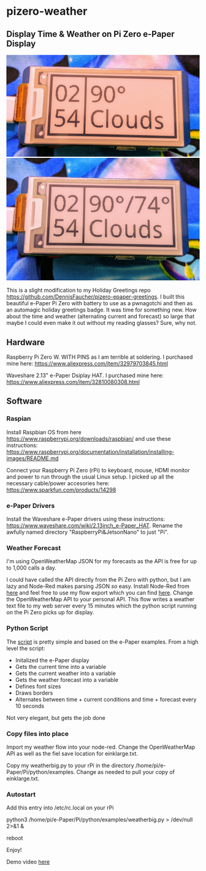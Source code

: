 # pizero-weather
## Display Time &amp; Weather on Pi Zero e-Paper Display
![Weather](https://github.com/DennisFaucher/pizero-weather/blob/master/images/now.jpg)
![Forecast](https://github.com/DennisFaucher/pizero-weather/blob/master/images/forecast.jpg)

This is a slight modification to my Holiday Greetings repo https://github.com/DennisFaucher/pizero-epaper-greetings. I built this beautiful e-Paper Pi Zero with battery to use as a pwnagotchi and then as an automagic holiday greetings badge.  It was time for something new. How about the time and weather (alternating current and forecast) so large that maybe I could even make it out without my reading glasses? Sure, why not. 
 
 ## Hardware
 Raspberry Pi Zero W. WITH PINS as I am terrible at soldering. I purchased mine here: https://www.aliexpress.com/item/32979703845.html

Waveshare 2.13" e-Paper Dsiplay HAT. I purchased mine here: https://www.aliexpress.com/item/32810080308.html
 
 ## Software
 ### Raspian
 Install Raspbian OS from here https://www.raspberrypi.org/downloads/raspbian/ and use these instructions: https://www.raspberrypi.org/documentation/installation/installing-images/README.md

Connect your Raspberry Pi Zero (rPi) to keyboard, mouse, HDMI monitor and power to run through the usual Linux setup. I picked up all the necessary cable/power accesories here: https://www.sparkfun.com/products/14298

### e-Paper Drivers
Install the Waveshare e-Paper drivers using these instructions: https://www.waveshare.com/wiki/2.13inch_e-Paper_HAT. Rename the awfully named directory "RaspberryPi&JetsonNano" to just "Pi".

### Weather Forecast
I'm using OpenWeatherMap JSON for my forecasts as the API is free for up to 1,000 calls a day.

I could have called the API directly from the Pi Zero with python, but I am lazy and Node-Red makes parsing JSON *so* easy. Install Node-Red from [here](https://nodered.org/) and feel free to use my flow export which you can find [here](https://github.com/DennisFaucher/pizero-weather/blob/master/weather_large.json). Change the OpenWeatherMap API to your personal API. This flow writes a weather text file to my web server every 15 minutes which the python script running on the Pi Zero picks up for display.

### Python Script
The [script](https://github.com/DennisFaucher/pizero-weather/blob/master/weatherbig.py) is pretty simple and based on the e-Paper examples. From a high level the script:

* Initalized the e-Paper display
* Gets the current time into a variable
* Gets the current weather into a variable
* Gets the weather forecast into a variable
* Defines font sizes
* Draws borders
* Alternates between time + current conditions and time + forecast every 10 seconds

Not very elegant, but gets the job done

### Copy files into place
Import my weather flow into your node-red. Change the OpenWeatherMap API as well as the fiel save location for einklarge.txt.

Copy my weatherbig.py to your rPi in the directory /home/pi/e-Paper/Pi/python/examples. Change as needed to pull your copy of einklarge.txt.

### Autostart
Add this entry into /etc/rc.local on your rPi

python3 /home/pi/e-Paper/Pi/python/examples/weatherbig.py  > /dev/null 2>&1 &

reboot

Enjoy!

Demo video [here](https://youtu.be/eoPMCVJt_kg)
